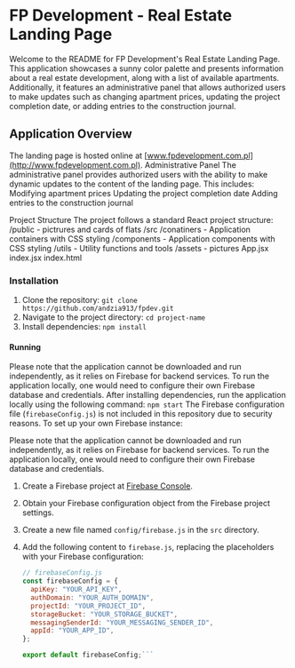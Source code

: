 # FP Development - Real Estate Landing Page

Welcome to the README for FP Development's Real Estate Landing Page. This application showcases a sunny color palette and presents information about a real estate development, along with a list of available apartments. Additionally, it features an administrative panel that allows authorized users to make updates such as changing apartment prices, updating the project completion date, or adding entries to the construction journal.

## Application Overview

The landing page is hosted online at [www.fpdevelopment.com.pl](http://www.fpdevelopment.com.pl). 
Administrative Panel
The administrative panel provides authorized users with the ability to make dynamic updates to the content of the landing page. This includes:
Modifying apartment prices
Updating the project completion date
Adding entries to the construction journal

Project Structure
The project follows a standard React project structure:
  /public
    - pictrures and cards of flats
  /src
      /conatiners
        - Application containers with CSS styling
      /components
        - Application components with CSS styling
      /utils
        - Utility functions and tools
      /assets
        - pictures
      App.jsx
      index.jsx
  index.html
  

### Installation

1. Clone the repository: `git clone https://github.com/andzia913/fpdev.git`
2. Navigate to the project directory: `cd project-name`
3. Install dependencies: `npm install`

#### Running
Please note that the application cannot be downloaded and run independently, as it relies on Firebase for backend services. To run the application locally, one would need to configure their own Firebase database and credentials.
After installing dependencies, run the application locally using the following command: `npm start` 
The Firebase configuration file (`firebaseConfig.js`) is not included in this repository due to security reasons. To set up your own Firebase instance:

Please note that the application cannot be downloaded and run independently, as it relies on Firebase for backend services. To run the application locally, one would need to configure their own Firebase database and credentials.
1. Create a Firebase project at [Firebase Console](https://console.firebase.google.com/).
2. Obtain your Firebase configuration object from the Firebase project settings.
3. Create a new file named `config/firebase.js` in the `src` directory.
4. Add the following content to `firebase.js`, replacing the placeholders with your Firebase configuration:

   ```javascript
   // firebaseConfig.js
   const firebaseConfig = {
     apiKey: "YOUR_API_KEY",
     authDomain: "YOUR_AUTH_DOMAIN",
     projectId: "YOUR_PROJECT_ID",
     storageBucket: "YOUR_STORAGE_BUCKET",
     messagingSenderId: "YOUR_MESSAGING_SENDER_ID",
     appId: "YOUR_APP_ID",
   };

   export default firebaseConfig;```


